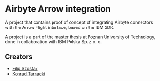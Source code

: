 # Airbyte Arrow integration

A project that contains proof of concept of integrating Airbyte connectors with the Arrow Flight interface, based on the IBM SDK.

A project is a part of the master thesis at Poznan University of Technology, done in collaboration with IBM Polska Sp. z o. o.

## Creators

- [Filip Szóstak](https://github.com/Cheriit)
- [Konrad Tarnacki](https://github.com/Tarnac)
